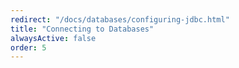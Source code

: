```yaml
---
redirect: "/docs/databases/configuring-jdbc.html"
title: "Connecting to Databases"
alwaysActive: false
order: 5
---
```

